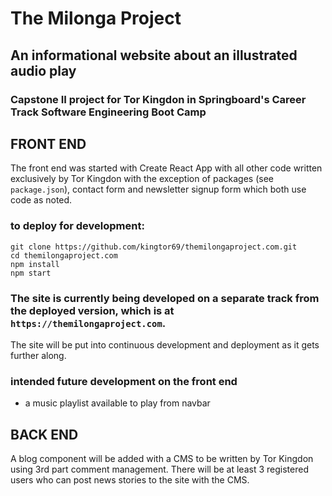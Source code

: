 # The Milonga Project
## An informational website about an illustrated audio play
### Capstone II project for Tor Kingdon in Springboard's Career Track Software Engineering Boot Camp

## FRONT END
The front end was started with Create React App with all other code written exclusively by Tor Kingdon with the exception of packages (see `package.json`), contact form and newsletter signup form which both use code as noted.

### to deploy for development: 
```
git clone https://github.com/kingtor69/themilongaproject.com.git
cd themilongaproject.com
npm install
npm start
```

### The site is currently being developed on a separate track from the deployed version, which is at `https://themilongaproject.com`.
The site will be put into continuous development and deployment as it gets further along.

### intended future development on the front end
 -   a music playlist available to play from navbar

## BACK END
A blog component will be added with a CMS to be written by Tor Kingdon using 3rd part comment management. There will be at least 3 registered users who can post news stories to the site with the CMS. 
